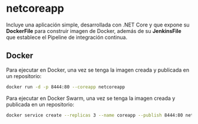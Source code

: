 # netcoreapp

Incluye una aplicación simple, desarrollada con .NET Core y que expone su **DockerFile** para construir imagen de Docker, además de su **JenkinsFile** que establece el Pipeline de integración continua.

## Docker

Para ejecutar en Docker, una vez se tenga la imagen creada y publicada en un repositorio:
```bash
docker run -d -p 8444:80 --coreapp netcoreapp
```

Para ejecutar en Docker Swarm, una vez se tenga la imagen creada y publicada en un repositorio:
```bash
docker service create --replicas 3 --name coreapp --publish 8444:80 netcoreapp
```
